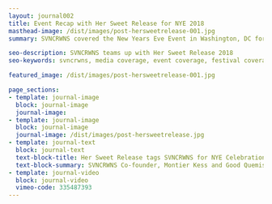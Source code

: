 ```yaml
---
layout: journal002
title: Event Recap with Her Sweet Release for NYE 2018
masthead-image: /dist/images/post-hersweetrelease-001.jpg
summary: SVNCRWNS covered the New Years Eve Event in Washington, DC for a womens-only event series, Her Sweet Release

seo-description: SVNCRWNS teams up with Her Sweet Release 2018
seo-keywords: svncrwns, media coverage, event coverage, festival coverage, recap video production, videography production

featured_image: /dist/images/post-hersweetrelease-001.jpg

page_sections: 
- template: journal-image
  block: journal-image
  journal-image:
- template: journal-image
  block: journal-image
  journal-image: /dist/images/post-hersweetrelease.jpg
- template: journal-text
  block: journal-text
  text-block-title: Her Sweet Release tags SVNCRWNS for NYE Celebration
  text-block-summary: SVNCRWNS Co-founder, Montier Kess and Good Quemistry founder, Bakari Jones pictured at the first Her Sweet Release event in 2017.  SVNCRWNS was honored to celebrate and document the experience at Her Sweet Release for the Inaugral New Years Eve 2018 event.  Check our recap below.
- template: journal-video
  block: journal-video
  vimeo-code: 335487393
---
```

